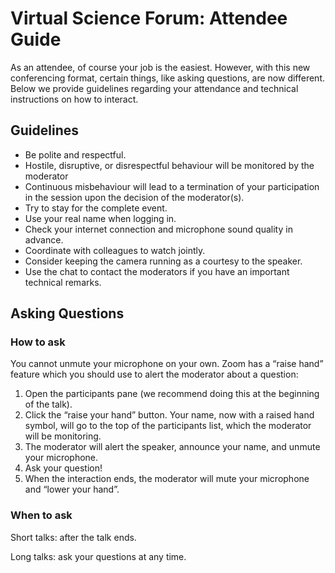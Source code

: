 # Virtual Science Forum: Attendee Guide

As an attendee, of course your job is the easiest. However, with this new conferencing format, certain things, like asking questions, are now different. Below we provide guidelines regarding your attendance and technical instructions on how to interact. 

## Guidelines

* Be polite and respectful.
* Hostile, disruptive, or disrespectful behaviour will be monitored by the moderator
* Continuous misbehaviour will lead to a termination of your participation in the session upon the decision of the moderator(s).
* Try to stay for the complete event.
* Use your real name when logging in.
* Check your internet connection and microphone sound quality in advance. 
* Coordinate with colleagues to watch jointly. 
* Consider keeping the camera running as a courtesy to the speaker.
* Use the chat to contact the moderators if you have an important technical remarks.

## Asking Questions

### How to ask

You cannot unmute your microphone on your own. Zoom has a “raise hand” feature which you should use to alert the moderator about a question:

1. Open the participants pane (we recommend doing this at the beginning of the talk). 
2. Click the “raise your hand” button. Your name, now with a raised hand symbol, will go to the top of the participants list, which the moderator will be monitoring. 
3. The moderator will alert the speaker, announce your name, and unmute your microphone. 
4. Ask your question! 
5. When the interaction ends, the moderator will mute your microphone and “lower your hand”. 

### When to ask

Short talks: after the talk ends.

Long talks: ask your questions at any time.
